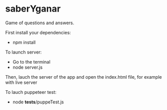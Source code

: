 # saberYganar
Game of questions and answers. 

First install your dependencies:

- npm install

To launch server:

- Go to the terminal
- node server.js

Then, lauch the server of the app and open the index.html file, for example with live server

To lauch puppeteer test:

- node __tests__/puppeTest.js
